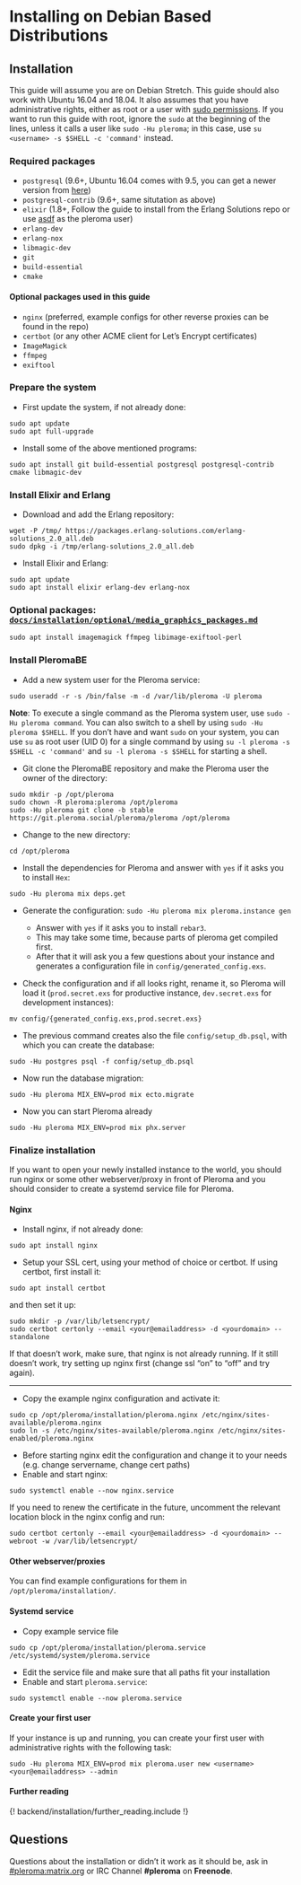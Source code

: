 # Installing on Debian Based Distributions
## Installation

This guide will assume you are on Debian Stretch. This guide should also work with Ubuntu 16.04 and 18.04. It also assumes that you have administrative rights, either as root or a user with [sudo permissions](https://www.digitalocean.com/community/tutorials/how-to-add-delete-and-grant-sudo-privileges-to-users-on-a-debian-vps). If you want to run this guide with root, ignore the `sudo` at the beginning of the lines, unless it calls a user like `sudo -Hu pleroma`; in this case, use `su <username> -s $SHELL -c 'command'` instead.

### Required packages

* `postgresql` (9.6+, Ubuntu 16.04 comes with 9.5, you can get a newer version from [here](https://www.postgresql.org/download/linux/ubuntu/))
* `postgresql-contrib` (9.6+, same situtation as above)
* `elixir` (1.8+, Follow the guide to install from the Erlang Solutions repo or use [asdf](https://github.com/asdf-vm/asdf) as the pleroma user)
* `erlang-dev`
* `erlang-nox`
* `libmagic-dev`
* `git`
* `build-essential`
* `cmake`

#### Optional packages used in this guide

* `nginx` (preferred, example configs for other reverse proxies can be found in the repo)
* `certbot` (or any other ACME client for Let’s Encrypt certificates)
* `ImageMagick`
* `ffmpeg`
* `exiftool`

### Prepare the system

* First update the system, if not already done:

```shell
sudo apt update
sudo apt full-upgrade
```

* Install some of the above mentioned programs:

```shell
sudo apt install git build-essential postgresql postgresql-contrib cmake libmagic-dev
```

### Install Elixir and Erlang

* Download and add the Erlang repository:

```shell
wget -P /tmp/ https://packages.erlang-solutions.com/erlang-solutions_2.0_all.deb
sudo dpkg -i /tmp/erlang-solutions_2.0_all.deb
```

* Install Elixir and Erlang:

```shell
sudo apt update
sudo apt install elixir erlang-dev erlang-nox
```

### Optional packages: [`docs/installation/optional/media_graphics_packages.md`](docs/installation/optional/media_graphics_packages.md)

```shell
sudo apt install imagemagick ffmpeg libimage-exiftool-perl
```

### Install PleromaBE

* Add a new system user for the Pleroma service:

```shell
sudo useradd -r -s /bin/false -m -d /var/lib/pleroma -U pleroma
```

**Note**: To execute a single command as the Pleroma system user, use `sudo -Hu pleroma command`. You can also switch to a shell by using `sudo -Hu pleroma $SHELL`. If you don’t have and want `sudo` on your system, you can use `su` as root user (UID 0) for a single command by using `su -l pleroma -s $SHELL -c 'command'` and `su -l pleroma -s $SHELL` for starting a shell.

* Git clone the PleromaBE repository and make the Pleroma user the owner of the directory:

```shell
sudo mkdir -p /opt/pleroma
sudo chown -R pleroma:pleroma /opt/pleroma
sudo -Hu pleroma git clone -b stable https://git.pleroma.social/pleroma/pleroma /opt/pleroma
```

* Change to the new directory:

```shell
cd /opt/pleroma
```

* Install the dependencies for Pleroma and answer with `yes` if it asks you to install `Hex`:

```shell
sudo -Hu pleroma mix deps.get
```

* Generate the configuration: `sudo -Hu pleroma mix pleroma.instance gen`
  * Answer with `yes` if it asks you to install `rebar3`.
  * This may take some time, because parts of pleroma get compiled first.
  * After that it will ask you a few questions about your instance and generates a configuration file in `config/generated_config.exs`.

* Check the configuration and if all looks right, rename it, so Pleroma will load it (`prod.secret.exs` for productive instance, `dev.secret.exs` for development instances):

```shell
mv config/{generated_config.exs,prod.secret.exs}
```


* The previous command creates also the file `config/setup_db.psql`, with which you can create the database:

```shell
sudo -Hu postgres psql -f config/setup_db.psql
```

* Now run the database migration:

```shell
sudo -Hu pleroma MIX_ENV=prod mix ecto.migrate
```

* Now you can start Pleroma already

```shell
sudo -Hu pleroma MIX_ENV=prod mix phx.server
```

### Finalize installation

If you want to open your newly installed instance to the world, you should run nginx or some other webserver/proxy in front of Pleroma and you should consider to create a systemd service file for Pleroma.

#### Nginx

* Install nginx, if not already done:

```shell
sudo apt install nginx
```

* Setup your SSL cert, using your method of choice or certbot. If using certbot, first install it:

```shell
sudo apt install certbot
```

and then set it up:

```shell
sudo mkdir -p /var/lib/letsencrypt/
sudo certbot certonly --email <your@emailaddress> -d <yourdomain> --standalone
```

If that doesn’t work, make sure, that nginx is not already running. If it still doesn’t work, try setting up nginx first (change ssl “on” to “off” and try again).

---

* Copy the example nginx configuration and activate it:

```shell
sudo cp /opt/pleroma/installation/pleroma.nginx /etc/nginx/sites-available/pleroma.nginx
sudo ln -s /etc/nginx/sites-available/pleroma.nginx /etc/nginx/sites-enabled/pleroma.nginx
```

* Before starting nginx edit the configuration and change it to your needs (e.g. change servername, change cert paths)
* Enable and start nginx:

```shell
sudo systemctl enable --now nginx.service
```

If you need to renew the certificate in the future, uncomment the relevant location block in the nginx config and run:

```shell
sudo certbot certonly --email <your@emailaddress> -d <yourdomain> --webroot -w /var/lib/letsencrypt/
```

#### Other webserver/proxies

You can find example configurations for them in `/opt/pleroma/installation/`.

#### Systemd service

* Copy example service file

```shell
sudo cp /opt/pleroma/installation/pleroma.service /etc/systemd/system/pleroma.service
```

* Edit the service file and make sure that all paths fit your installation
* Enable and start `pleroma.service`:

```shell
sudo systemctl enable --now pleroma.service
```

#### Create your first user

If your instance is up and running, you can create your first user with administrative rights with the following task:

```shell
sudo -Hu pleroma MIX_ENV=prod mix pleroma.user new <username> <your@emailaddress> --admin
```

#### Further reading

{! backend/installation/further_reading.include !}

## Questions

Questions about the installation or didn’t it work as it should be, ask in [#pleroma:matrix.org](https://matrix.heldscal.la/#/room/#freenode_#pleroma:matrix.org) or IRC Channel **#pleroma** on **Freenode**.
